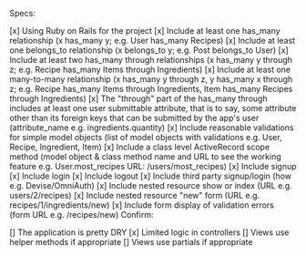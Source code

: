 Specs:

[x] Using Ruby on Rails for the project
[x] Include at least one has_many relationship (x has_many y; e.g. User has_many Recipes)
[x] Include at least one belongs_to relationship (x belongs_to y; e.g. Post belongs_to User)
[x] Include at least two has_many through relationships (x has_many y through z; e.g. Recipe has_many Items through Ingredients)
[x] Include at least one many-to-many relationship (x has_many y through z, y has_many x through z; e.g. Recipe has_many Items through Ingredients, Item has_many Recipes through Ingredients)
[x] The "through" part of the has_many through includes at least one user submittable attribute, that is to say, some attribute other than its foreign keys that can be submitted by the app's user (attribute_name e.g. ingredients.quantity)
[x] Include reasonable validations for simple model objects (list of model objects with validations e.g. User, Recipe, Ingredient, Item)
[x] Include a class level ActiveRecord scope method (model object & class method name and URL to see the working feature e.g. User.most_recipes URL: /users/most_recipes)
[x] Include signup
[x] Include login
[x] Include logout
[x] Include third party signup/login (how e.g. Devise/OmniAuth)
[x] Include nested resource show or index (URL e.g. users/2/recipes)
[x] Include nested resource "new" form (URL e.g. recipes/1/ingredients/new)
[x] Include form display of validation errors (form URL e.g. /recipes/new)
Confirm:

[] The application is pretty DRY
[x] Limited logic in controllers
[] Views use helper methods if appropriate
[] Views use partials if appropriate